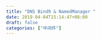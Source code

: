 ```yaml
---
title: "DNS Bind9 & NamedManager "
date: 2019-04-04T15:14:47+08:00
draft: false
categories: ["中间件"]
---
```



